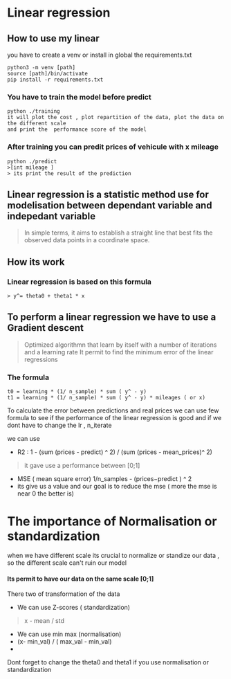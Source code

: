 # Linear regression
## How to use my linear 
 you have to create a venv or install in global the requirements.txt
 ``` 
 python3 -m venv [path]
 source [path]/bin/activate
 pip install -r requirements.txt
 ```
### You have to train the model before predict
```
python ./training
it will plot the cost , plot repartition of the data, plot the data on the different scale
and print the  performance score of the model
```

### After training you can predit prices of vehicule with x mileage
```
python ./predict
>[int mileage ]
> its print the result of the prediction
```


##
## Linear regression is a statistic method use for modelisation between dependant variable and indepedant variable 
> In simple terms, it aims to establish a straight line that best fits the observed data points in a coordinate space.


## How its work 

### Linear regression is based on this formula
    > y^= theta0 + theta1 * x


## To perform a linear regression we have to use a Gradient descent
> Optimized algorithmn that learn by itself with a number of iterations and a learning rate
> It permit to find the minimum error of the linear regressions
 ### The formula
    t0 = learning * (1/ n_sample) * sum ( y^ - y)
    t1 = learning * (1/ n_sample) * sum ( y^ - y) * mileages ( or x)
    

To calculate the error between predictions and real prices we can use few formula to see if the performance of the linear regression is good and if we dont have to change the lr , n_iterate 

we can use
* R2 : 1 - (sum (prices - predict) ^ 2) / (sum (prices - mean_prices)^ 2) 
> it gave use a performance between [0;1] 
* MSE ( mean square error)  1/n_samples - (prices​−predict ​) ^ 2
* its give us a value and our goal is to reduce the mse ( more the mse is near 0 the better is)


# The importance of Normalisation or standardization
when we have different scale its crucial to normalize or standize our data , so the different scale can't ruin our model
#### Its permit to have our data on the same scale [0;1]

There two of transformation of the data

- We can use Z-scores ( standardization)
> x - mean / std

- We can use min max (normalisation)
- (x- min_val) / ( max_val - min_val)
- 
Dont forget to  change the theta0 and theta1 if you use normalisation or standardization





